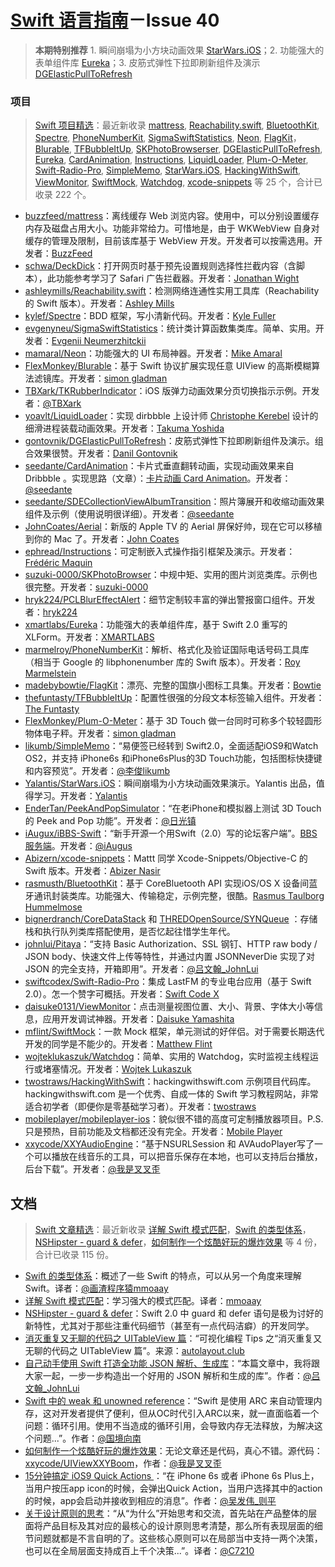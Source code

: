 [Swift 语言指南](https://github.com/ipader/SwiftGuide)－Issue 40
===
> **本期特别推荐** 1. 瞬间崩塌为小方块动画效果 [StarWars.iOS](https://github.com/Yalantis/StarWars.iOS)；2. 功能强大的表单组件库 [Eureka](https://github.com/xmartlabs/Eureka)；3. 皮筋式弹性下拉即刷新组件及演示 [DGElasticPullToRefresh](https://github.com/gontovnik/DGElasticPullToRefresh)

### 项目
> [Swift 项目精选](https://github.com/ipader/SwiftGuide/blob/master/Featured.md)：最近新收录 [mattress](https://github.com/buzzfeed/mattress), [Reachability.swift](https://github.com/ashleymills/Reachability.swift), [BluetoothKit](https://github.com/rasmusth/BluetoothKit), [Spectre](https://github.com/kylef/Spectre), [PhoneNumberKit](https://github.com/marmelroy/PhoneNumberKit), [SigmaSwiftStatistics](https://github.com/evgenyneu/SigmaSwiftStatistics), [Neon](https://github.com/mamaral/Neon), [FlagKit](https://github.com/madebybowtie/FlagKit)，[Blurable](https://github.com/FlexMonkey/Blurable), [TFBubbleItUp](https://github.com/thefuntasty/TFBubbleItUp), [SKPhotoBrowserser](https://github.com/suzuki-0000/SKPhotoBrowser), [DGElasticPullToRefresh](https://github.com/gontovnik/DGElasticPullToRefresh), [Eureka](https://github.com/xmartlabs/Eureka), [CardAnimation](https://github.com/seedante/CardAnimation), [Instructions](https://github.com/ephread/Instructions), [LiquidLoader](https://github.com/yoavlt/LiquidLoader), [Plum-O-Meter](https://github.com/FlexMonkey/Plum-O-Meter), [Swift-Radio-Pro](https://github.com/swiftcodex/Swift-Radio-Pro), [SimpleMemo](https://github.com/likumb/SimpleMemo), [StarWars.iOS](https://github.com/Yalantis/StarWars.iOS), [HackingWithSwift](https://github.com/twostraws/HackingWithSwift), [ViewMonitor](https://github.com/daisuke0131/ViewMonitor), [SwiftMock](https://github.com/mflint/SwiftMock), [Watchdog](https://github.com/wojteklukaszuk/Watchdog), [xcode-snippets](https://github.com/Abizern/xcode-snippets) 等 25 个，合计已收录 222 个。

* [buzzfeed/mattress](https://github.com/buzzfeed/mattress)：离线缓存 Web 浏览内容。使用中，可以分别设置缓存内存及磁盘占用大小。功能非常给力。可惜地是，由于 WKWebView 自身对缓存的管理及限制，目前该库基于 WebView 开发。开发者可以按需选用。开发者：[BuzzFeed](https://github.com/buzzfeed)
* [schwa/DeckDick](https://github.com/schwa/DeckDick)：打开网页时基于预先设置规则选择性拦截内容（含脚本），此功能参考学习了 Safari 广告拦截器。开发者：[Jonathan Wight](https://github.com/schwa)
* [ashleymills/Reachability.swift](https://github.com/ashleymills/Reachability.swift)：检测网络连通性实用工具库（Reachability 的 Swift 版本）。开发者：[Ashley Mills](https://github.com/ashleymills)
* [kylef/Spectre](https://github.com/kylef/Spectre)：BDD 框架，写小清新代码。开发者：[Kyle Fuller](https://github.com/kylef)
* [evgenyneu/SigmaSwiftStatistics](https://github.com/evgenyneu/SigmaSwiftStatistics)：统计类计算函数集类库。简单、实用。开发者：[Evgenii Neumerzhitckii](https://github.com/evgenyneu)
* [mamaral/Neon](https://github.com/mamaral/Neon)：功能强大的 UI 布局神器。开发者：[Mike Amaral](https://github.com/mamaral)
* [FlexMonkey/Blurable](https://github.com/FlexMonkey/Blurable)：基于 Swift 协议扩展实现任意 UIView 的高斯模糊算法滤镜库。开发者：[simon gladman](https://github.com/FlexMonkey)
* [TBXark/TKRubberIndicator](https://github.com/TBXark/TKRubberIndicator)：iOS 版弹力动画效果分页切换指示示例。开发者：[@TBXark](http://weibo.com/tbxark)
* [yoavlt/LiquidLoader](https://github.com/yoavlt/LiquidLoader)：实现 dirbbble 上设计师 [Christophe Kerebel](https://dribbble.com/christophekerebel) 设计的细滑进程装载动画效果。开发者：[Takuma Yoshida](https://github.com/yoavlt)
* [gontovnik/DGElasticPullToRefresh](https://github.com/gontovnik/DGElasticPullToRefresh)：皮筋式弹性下拉即刷新组件及演示。组合效果很赞。开发者：[Danil Gontovnik](https://github.com/gontovnik)
* [seedante/CardAnimation](https://github.com/seedante/CardAnimation)：卡片式垂直翻转动画，实现动画效果来自 Dribbble 。实现思路（文章）：[卡片动画 Card Animation](http://www.jianshu.com/p/286222d4edf8)。开发者：[@seedante](http://weibo.com/u/1815689155)
* [seedante/SDECollectionViewAlbumTransition](https://github.com/seedante/SDECollectionViewAlbumTransition)：照片簿展开和收缩动画效果组件及示例（使用说明很详细）。开发者：[@seedante](http://weibo.com/u/1815689155)
* [JohnCoates/Aerial](https://github.com/JohnCoates/Aerial)：新版的 Apple TV 的 Aerial 屏保好帅，现在它可以移植到你的 Mac 了。开发者：[John Coates](https://github.com/JohnCoates)
* [ephread/Instructions](https://github.com/ephread/Instructions)：可定制嵌入式操作指引框架及演示。开发者：[Frédéric Maquin](https://github.com/ephread/)
* [suzuki-0000/SKPhotoBrowser](https://github.com/suzuki-0000/SKPhotoBrowser)：中规中矩、实用的图片浏览类库。示例也很完整。开发者：[suzuki-0000](https://github.com/suzuki-0000)
* [hryk224/PCLBlurEffectAlert](https://github.com/hryk224/PCLBlurEffectAlert)：细节定制较丰富的弹出警报窗口组件。开发者：[hryk224](https://github.com/hryk224)
* [xmartlabs/Eureka](https://github.com/xmartlabs/Eureka)：功能强大的表单组件库，基于 Swift 2.0 重写的 XLForm。开发者：[XMARTLABS](https://github.com/xmartlabs)
* [marmelroy/PhoneNumberKit](https://github.com/marmelroy/PhoneNumberKit)：解析、格式化及验证国际电话号码工具库（相当于 Google 的 libphonenumber 库的 Swift 版本）。开发者：[Roy Marmelstein](https://github.com/marmelroy)
* [madebybowtie/FlagKit](https://github.com/madebybowtie/FlagKit)：漂亮、完整的国旗小图标工具集。开发者：[Bowtie](https://github.com/madebybowtie)
* [thefuntasty/TFBubbleItUp](https://github.com/thefuntasty/TFBubbleItUp)：配置性很强的分段文本标签输入组件。开发者：[The Funtasty](https://github.com/thefuntasty)
* [FlexMonkey/Plum-O-Meter](https://github.com/FlexMonkey/Plum-O-Meter)：基于 3D Touch 做一台同时可称多个较轻圆形物体电子秤。开发者：[simon gladman](https://github.com/FlexMonkey)
* [likumb/SimpleMemo](https://github.com/likumb/SimpleMemo)：“易便签已经转到 Swift2.0，全面适配iOS9和Watch OS2，并支持 iPhone6s 和iPhone6sPlus的3D Touch功能，包括图标快捷键和内容预览”。开发者：[@李俊likumb](http://weibo.com/likumb)
* [Yalantis/StarWars.iOS](https://github.com/Yalantis/StarWars.iOS)：瞬间崩塌为小方块动画效果演示。Yalantis 出品，值得学习。开发者：[Yalantis](https://github.com/Yalantis)
* [EnderTan/PeekAndPopSimulator](https://github.com/EnderTan/PeekAndPopSimulator)：“在老iPhone和模拟器上测试 3D Touch 的 Peek and Pop 功能”。开发者：[@日光镇](http://weibo.com/endertan)
* [iAugux/iBBS-Swift](https://github.com/iAugux/iBBS-Swift)：“新手开源一个用Swift（2.0）写的论坛客户端”。[BBS 服务端](http://obbs.sinaapp.com)。开发者：[@iAugus](http://weibo.com/augusoo7) 
* [Abizern/xcode-snippets](https://github.com/Abizern/xcode-snippets)：Mattt 同学 Xcode-Snippets/Objective-C 的 Swift 版本。开发者：[Abizer Nasir](https://github.com/Abizern)
* [rasmusth/BluetoothKit](https://github.com/rasmusth/BluetoothKit)：基于 CoreBluetooth API 实现iOS/OS X 设备间蓝牙通讯封装类库。功能强大、传输稳定，示例完整，很酷。[Rasmus Taulborg Hummelmose](https://github.com/rasmusth)
* [bignerdranch/CoreDataStack](https://github.com/bignerdranch/CoreDataStack) 和 [THREDOpenSource/SYNQueue](https://github.com/THREDOpenSource/SYNQueue) ：存储栈和执行队列类库搭配使用，是否忆起往惜学生年代。
* [johnlui/Pitaya](https://github.com/johnlui/Pitaya)：“支持 Basic Authorization、SSL 钢钉、HTTP raw body / JSON body、快速文件上传等特性，并通过内置 JSONNeverDie 实现了对 JSON 的完全支持，开箱即用”。开发者：[@吕文翰_JohnLui](http://weibo.com/balishengmuyuan)
* [swiftcodex/Swift-Radio-Pro](https://github.com/swiftcodex/Swift-Radio-Pro)：集成 LastFM 的专业电台应用（基于 Swift 2.0）。怎一个赞字可概括。开发者：[Swift Code X](https://github.com/swiftcodex)
* [daisuke0131/ViewMonitor](https://github.com/daisuke0131/ViewMonitor)：点击测量视图位置、大小、背景、字体大小等信息，应用开发调试神器。开发者：[Daisuke Yamashita](https://github.com/daisuke0131)
* [mflint/SwiftMock](https://github.com/mflint/SwiftMock)：一款 Mock 框架，单元测试的好伴侣。对于需要长期迭代开发的同学是不能少的。开发者：[Matthew Flint](https://github.com/mflint)
* [wojteklukaszuk/Watchdog](https://github.com/wojteklukaszuk/Watchdog)：简单、实用的 Watchdog，实时监视主线程运行或堵塞情况。开发者：[Wojtek Lukaszuk](https://github.com/wojteklukaszuk)
* [twostraws/HackingWithSwift](https://github.com/twostraws/HackingWithSwift)：hackingwithswift.com 示例项目代码库。hackingwithswift.com 是一个优秀、自成一体的 Swift 学习教程网站，非常适合初学者（即便你是零基础学习者）。开发者：[twostraws](https://github.com/twostraws)
* [mobileplayer/mobileplayer-ios](https://github.com/mobileplayer/mobileplayer-ios)：貌似很不错的高度可定制播放器项目。P.S. 只是预热，目前功能及文档都还没有完全。开发者：[Mobile Player](mobileplayer/mobileplayer-ios)
* [xxycode/XXYAudioEngine](https://github.com/xxycode/XXYAudioEngine)：“基于NSURLSession 和 AVAudoPlayer写了一个可以播放在线音乐的工具，可以把音乐保存在本地，也可以支持后台播放，后台下载”。开发者：[@我是叉叉歪](http://weibo.com/u/2729196815)

## 文档
> [Swift 文章精选](https://github.com/ipader/SwiftGuide/blob/master/Featured-Articles.md)：最近新收录 [详解 Swift 模式匹配](http://swift.gg/2015/10/27/swift-pattern-matching-in-detail/)，[Swift 的类型体系](http://swift.gg/2015/09/23/swift-type-system/)，[NSHipster - guard & defer](http://nshipster.com/guard-and-defer/)，[如何制作一个炫酷好玩的爆炸效果](http://xxycode.com/ru-he-zhi-zuo-ge-xuan-ku-hao-wan-de-bao-zha-xiao-guo-2/) 等 4 份，合计已收录 115 份。

* [Swift 的类型体系](http://swift.gg/2015/09/23/swift-type-system/)：概述了一些 Swift 的特点，可以从另一个角度来理解 Swift。译者：[@画渣程序猿mmoaay](http://weibo.com/smmoaay)
* [详解 Swift 模式匹配](http://swift.gg/2015/10/27/swift-pattern-matching-in-detail/)：学习强大的模式匹配。译者：[mmoaay](http://blog.csdn.net/mmoaay)
* [NSHipster - guard & defer](http://nshipster.com/guard-and-defer/)：Swift 2.0 中 guard 和 defer 语句是极为讨好的新特性，尤其对于那些注重代码细节（甚至有一点代码洁癖）的开发同学。
* [消灭重复又无聊的代码之 UITableView 篇](https://autolayout.club/2015/10/18/可视化编程-Tips-之“消灭重复又无聊的代码之-UITableView-篇”/)：“可视化编程 Tips 之“消灭重复又无聊的代码之 UITableView 篇”。来源：[autolayout.club](https://autolayout.club)
* [自己动手使用 Swift 打造全功能 JSON 解析、生成库](https://lvwenhan.com/ios/463.html)：“本篇文章中，我将跟大家一起，一步一步构造出一个好用的 JSON 解析和生成的库”。作者：[@吕文翰_JohnLui](http://weibo.com/balishengmuyuan)
* [Swift 中的 weak 和 unowned reference](http://www.neilwu.me/tech/Swift-weak-unowned/)：“Swift 是使用 ARC 来自动管理内存，这对开发者提供了便利，但从OC时代引入ARC以来，就一直面临着一个问题：循环引用。使用不当造成的循环引用，会导致内存无法释放，为解决这个问题...”。作者：[@国境向南](http://weibo.com/u/3046792877)
* [如何制作一个炫酷好玩的爆炸效果](http://xxycode.com/ru-he-zhi-zuo-ge-xuan-ku-hao-wan-de-bao-zha-xiao-guo-2/)：无论文章还是代码，真心不错。源代码：[xxycode/UIViewXXYBoom](https://github.com/xxycode/UIViewXXYBoom)，作者：[@我是叉叉歪](http://weibo.com/u/2729196815)
* [15分钟搞定 iOS9 Quick Actions ](http://mp.weixin.qq.com/s?__biz=MjM5NDMzMTcxMg==&mid=212175593&idx=1&sn=887118aaa63d4d364ccf16be9e807a72#rd)：“在 iPhone 6s 或者 iPhone 6s Plus上，当用户按压app icon的时候，会弹出Quick Action，当用户选择其中的action的时候，app会启动并接收到相应的消息”。作者：[@吴发伟_则平](http://weibo.com/wufawei)
* [关于设计原则的思考](http://www.beforweb.com/node/771)：“从“为什么”开始思考和交流，首先站在产品整体的层面将产品目标及其对应的最核心的设计原则思考清楚，那么所有表现层面的细节问题就都是不言自明的了。这些核心原则可以在局部当中支持一两个决策，也可以在全局层面支持成百上千个决策...”。译者：[@C7210](http://weibo.com/c7210)